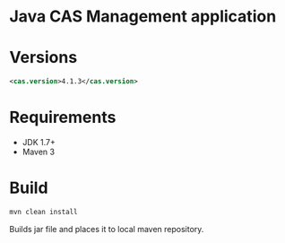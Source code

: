 Java CAS Management application
=====================================================

# Versions
```xml
<cas.version>4.1.3</cas.version>
```

# Requirements
* JDK 1.7+
* Maven 3

# Build

```bash
mvn clean install
```

Builds jar file and places it to local maven repository.

